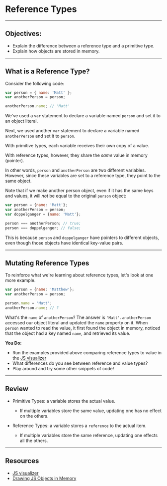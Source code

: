 # Reference Types

***

## Objectives:

- Explain the difference between a reference type and a primitive type.
- Explain how objects are stored in memory.

***

## What is a Reference Type?

Consider the following code:

```javascript
var person = { name: 'Matt' };
var anotherPerson = person;

anotherPerson.name; // 'Matt'
```

We've used a `var` statement to declare a variable named `person` and set it to an object literal.

Next, we used another `var` statement to declare a variable named `anotherPerson` and set it to `person`.

With primitive types, each variable receives their own copy of a value.

With reference types, however, they share the _same_ value in memory (pointer).

In other words, `person` and `anotherPerson` are two different variables. However, since these variables are set to a reference type, they point to the same object.

Note that if we make another person object, even if it has the same keys and values, it will _not_ be equal to the original `person` object:

```javascript
var person = {name: 'Matt'};
var anotherPerson = person;
var doppelganger = {name: 'Matt'};

person === anotherPerson; // true;
person === doppelganger; // false;
```

This is because `person` and `doppelganger` have pointers to different objects, even though those objects have identical key-value pairs.

***

## Mutating Reference Types

To reinforce what we're learning about reference types, let's look at one more example.

```javascript
var person = {name: 'Matthew'};
var anotherPerson = person;

person.name = 'Matt';
anotherPerson.name; // ?
```

What's the `name` of `anotherPerson`? The answer is `'Matt'`. `anotherPerson` accessed our object literal and updated the `name` property on it.  When `person` wanted to read the value, it first found the object in memory, noticed that the object had a key named `name`, and retrieved its value.

**You Do:**

- Run the examples provided above comparing reference types to value in the [JS visualizer](http://www.pythontutor.com/javascript.html#mode=edit)
- What differences do you see between reference and value types?
- Play around and try some other snippets of code!

***

## Review

- Primitive Types: a variable stores the actual value.
  - If multiple variables store the same value, updating one has no effect on the others.

- Reference Types: a variable stores a `reference` to the actual item.
  - If multiple variables store the same reference, updating one effects all the others.

***

## Resources

- [JS visualizer](http://www.pythontutor.com/javascript.html#mode=edit)
- [Drawing JS Objects in Memory](/cohorts/68/articles/3080)
